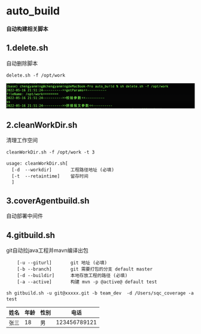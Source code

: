 # auto_build
#### 自动构建相关脚本
## 1.delete.sh 

自动删除脚本 

    delete.sh -f /opt/work
    
![1](../static/auto_build/1.png)

## 2.cleanWorkDir.sh 
清理工作空间


    cleanWorkDir.sh -f /opt/work -t 3 

```
usage: cleanWorkDir.sh[
  [-d  --workdir]       工程路径地址 (必填)
  [-t  --retaintime]    留存时间
  ]
```

## 3.coverAgentbuild.sh 
自动部署中间件


## 4.gitbuild.sh
git自动拉java工程并mavn编译出包

```shell script
    [-u --giturl]       git 地址 (必填)
    [-b --branch]       git 需要打包的分支 default master
    [-d --buildir]      本地存放工程的路径 (必填)
    [-a --active]       构建 mvn -p @active@ default test
```
```shell script
sh gitbuild.sh -u git@xxxxx.git -b team_dev  -d /Users/sqc_coverage -a test
```

| 姓名| 年龄| 性别 | 电话|
|----: | ---- | ---- | ------------ |
| 张三 | 18 | 男 | 123456789121 |
